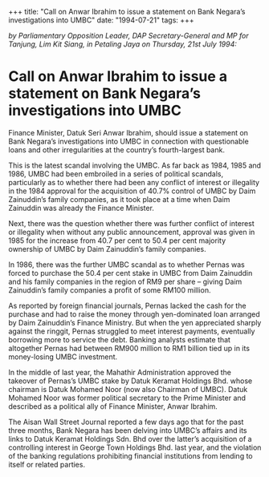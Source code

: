 +++ 
title: "Call on Anwar Ibrahim to issue a statement on Bank Negara’s investigations into UMBC"
date: "1994-07-21"
tags:
+++

_by Parliamentary Opposition Leader, DAP Secretary-General and MP for Tanjung, Lim Kit Siang, in Petaling Jaya on Thursday, 21st July 1994:_

# Call on Anwar Ibrahim to issue a statement on Bank Negara’s investigations into UMBC

Finance Minister, Datuk Seri Anwar Ibrahim, should issue a statement on Bank Negara’s investigations into UMBC in connection with questionable loans and other irregularities at the country’s fourth-largest bank</u>.

This is the latest scandal involving the UMBC. As far back as 1984, 1985 and 1986, UMBC had been embroiled in a series of political scandals, particularly as to whether there had been any conflict of interest or illegality in the 1984 approval for the acquisition of 40.7% control of UMBC by Daim Zainuddin’s family companies, as it took place at a time when Daim Zainuddin was already the Finance Minister.

Next, there was the question whether there was further conflict of interest or illegality when without any public announcement, approval was given in 1985 for the increase from 40.7 per cent to 50.4 per cent majority ownership of UMBC by Daim Zainuddin’s family companies.

In 1986, there was the further UMBC scandal as to whether Pernas was forced to purchase the 50.4 per cent stake in UMBC from Daim Zainuddin and his family companies in the region of RM9 per share – giving Daim Zainuddin’s family companies a profit of some RM100 million.

As reported by foreign financial journals, Pernas lacked the cash for the purchase and had to raise the money through yen-dominated loan arranged by Daim Zainuddin’s Finance Ministry. But when the yen appreciated sharply against the ringgit, Pernas struggled to meet interest payments, eventually borrowing more to service the debt. Banking analysts estimate that altogether Pernas had between RM900 million to RM1 billion tied up in its money-losing UMBC investment.

In the middle of last year, the Mahathir Administration approved the takeover of Pernas’s UMBC stake by Datuk Keramat Holdings Bhd. whose chairman is Datuk Mohamed Noor (now also Chairman of UMBC). Datuk Mohamed Noor was former political secretary to the Prime Minister and described as a political ally of Finance Minister, Anwar Ibrahim.

The Aisan Wall Street Journal reported a few days ago that for the past three months, Bank Negara has been delving into UMBC’s affairs and its links to Datuk Keramat Holdings Sdn. Bhd over the latter’s acquisition of a controlling interest in George Town Holdings Bhd. last year, and the violation of the banking regulations prohibiting financial institutions from lending to itself or related parties.
 
